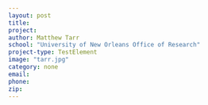```yaml
---
layout: post
title:
project: 
author: Matthew Tarr
school: "University of New Orleans Office of Research"
project-type: TestElement
image: "tarr.jpg"
category: none
email:
phone:
zip:
---
```


